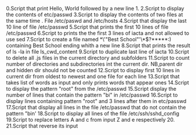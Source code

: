 0.Script that print Hello, World followed by a new line
1.
2.Script to display the contents of etc/passwd
3.Script to display the contents of two files at the same time . File /etc/paswd and /etc/hosts
4.Script that display the last 10 line of file /etc/passwd
5.Script that prints the first 10 lines of file /etc/passwd
6.Script to prints the the first 3 lines of iacta and not allowed to use sed
7.Script to create a file named \*\\'"Best School"\'\\*$\?\*\*\*\*\*:) containing Best School ending whith a new line
8.Script that prints the result of ls -la in file ls_cwd_content
9.Script to duplicate last line of iacta
10.Script to delete all .js files in the current directory and subfolders
11.Script to count number of directories and subdirectories int the current dir. NB,parent dir and hidden dir should not be counted
12.Script to display first 10 lines in current dir from oldest to newest and one file for each line
13.Script that takes list of words as input and only prints words that appear ones
14.Script to display the pattern "root" from the /etc/passwd
15.Script display the number of lines that contain the pattern "bi" in /etc/passwd
16.Script to display lines containing pattern "root" and 3 lines after them in etc/passwd
17.Script that display all lines in the file /etc/passwd that do not contain the pattern "bin'
18.Script to display all lines of the file /etc/ssh/sshd_config
19.Script to replace letters A and c from input Z and e respectively
20.
21.Script that reverse its input
